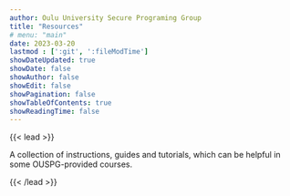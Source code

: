 ```yaml
---
author: Oulu University Secure Programing Group
title: "Resources"
# menu: "main"
date: 2023-03-20
lastmod : [':git', ':fileModTime']
showDateUpdated: true
showDate: false
showAuthor: false
showEdit: false
showPagination: false
showTableOfContents: true
showReadingTime: false
---
```


{{< lead >}}

A collection of instructions, guides and tutorials, which can be helpful in some OUSPG-provided courses.

{{< /lead >}}